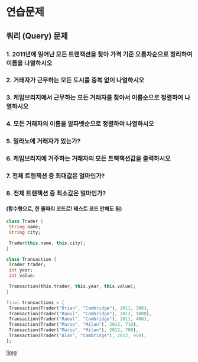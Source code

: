 # 연습문제

## 쿼리 (Query) 문제
### 1. 2011년에 일어난 모든 트랜잭션을 찾아 가격 기준 오름차순으로 정리하여 이름을 나열하시오
### 2. 거래자가 근무하는 모든 도시를 중복 없이 나열하시오
### 3. 케임브리지에서 근무하는 모든 거래자를 찾아서 이름순으로 정렬하여 나열하시오
### 4. 모든 거래자의 이름을 알파벳순으로 정렬하여 나열하시오
### 5. 밀라노에 거래자가 있는가?
### 6. 케임브리지에 거주하는 거래자의 모든 트랙잭션값을 출력하시오
### 7. 전체 트랜잭션 중 최대값은 얼마인가?
### 8. 전체 트랜잭션 중 최소값은 얼마인가?
#### (함수형으로, 한 줄짜리 코드로! 테스트 코드 안해도 됨)

```dart
class Trader {
 String name;
 String city;

 Trader(this.name, this.city);
}

class Transaction {
 Trader trader;
 int year;
 int value;

 Transaction(this.trader, this.year, this.value);
}

final transactions = [
 Transaction(Trader("Brian", "Cambridge"), 2011, 300),
 Transaction(Trader("Raoul", "Cambridge"), 2012, 1000),
 Transaction(Trader("Raoul", "Cambridge"), 2011, 400),
 Transaction(Trader("Mario", "Milan"), 2012, 710),
 Transaction(Trader("Mario", "Milan"), 2012, 700),
 Transaction(Trader("Alan", "Cambridge"), 2012, 950),
];
```

[!img](https://raw.githubusercontent.com/doggodking/modu-3-dart-study/refs/heads/master/lib/2025-03-26/query_solution/2025-03-26-group1meeting.png)
